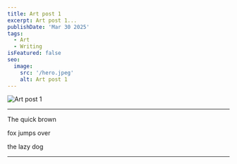 ```yaml
---
title: Art post 1
excerpt: Art post 1...
publishDate: 'Mar 30 2025'
tags:
  - Art
  - Writing
isFeatured: false
seo:
  image:
    src: '/hero.jpeg'
    alt: Art post 1
---
```


![Art post 1](/hero.jpeg)

---

The quick brown

fox jumps over

the lazy dog

---
